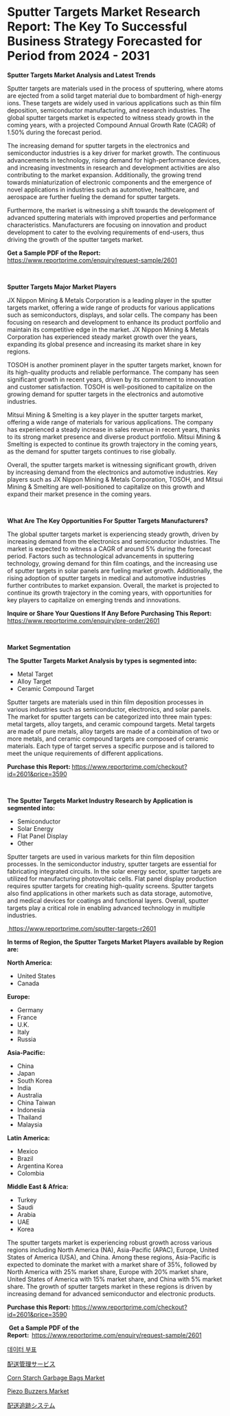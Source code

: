 <p><h1>Sputter Targets Market Research Report: The Key To Successful Business Strategy Forecasted for Period from 2024 - 2031</h1></p><p><strong>Sputter Targets Market Analysis and Latest Trends</strong></p>
<p><p>Sputter targets are materials used in the process of sputtering, where atoms are ejected from a solid target material due to bombardment of high-energy ions. These targets are widely used in various applications such as thin film deposition, semiconductor manufacturing, and research industries. The global sputter targets market is expected to witness steady growth in the coming years, with a projected Compound Annual Growth Rate (CAGR) of 1.50% during the forecast period.</p><p>The increasing demand for sputter targets in the electronics and semiconductor industries is a key driver for market growth. The continuous advancements in technology, rising demand for high-performance devices, and increasing investments in research and development activities are also contributing to the market expansion. Additionally, the growing trend towards miniaturization of electronic components and the emergence of novel applications in industries such as automotive, healthcare, and aerospace are further fueling the demand for sputter targets.</p><p>Furthermore, the market is witnessing a shift towards the development of advanced sputtering materials with improved properties and performance characteristics. Manufacturers are focusing on innovation and product development to cater to the evolving requirements of end-users, thus driving the growth of the sputter targets market.</p></p>
<p><strong>Get a Sample PDF of the Report:&nbsp;</strong> <a href="https://www.reportprime.com/enquiry/request-sample/2601">https://www.reportprime.com/enquiry/request-sample/2601</a></p>
<p>&nbsp;</p>
<p><strong>Sputter Targets Major Market Players</strong></p>
<p><p>JX Nippon Mining & Metals Corporation is a leading player in the sputter targets market, offering a wide range of products for various applications such as semiconductors, displays, and solar cells. The company has been focusing on research and development to enhance its product portfolio and maintain its competitive edge in the market. JX Nippon Mining & Metals Corporation has experienced steady market growth over the years, expanding its global presence and increasing its market share in key regions.</p><p>TOSOH is another prominent player in the sputter targets market, known for its high-quality products and reliable performance. The company has seen significant growth in recent years, driven by its commitment to innovation and customer satisfaction. TOSOH is well-positioned to capitalize on the growing demand for sputter targets in the electronics and automotive industries.</p><p>Mitsui Mining & Smelting is a key player in the sputter targets market, offering a wide range of materials for various applications. The company has experienced a steady increase in sales revenue in recent years, thanks to its strong market presence and diverse product portfolio. Mitsui Mining & Smelting is expected to continue its growth trajectory in the coming years, as the demand for sputter targets continues to rise globally.</p><p>Overall, the sputter targets market is witnessing significant growth, driven by increasing demand from the electronics and automotive industries. Key players such as JX Nippon Mining & Metals Corporation, TOSOH, and Mitsui Mining & Smelting are well-positioned to capitalize on this growth and expand their market presence in the coming years.</p></p>
<p>&nbsp;</p>
<p><strong>What Are The Key Opportunities For Sputter Targets Manufacturers?</strong></p>
<p><p>The global sputter targets market is experiencing steady growth, driven by increasing demand from the electronics and semiconductor industries. The market is expected to witness a CAGR of around 5% during the forecast period. Factors such as technological advancements in sputtering technology, growing demand for thin film coatings, and the increasing use of sputter targets in solar panels are fueling market growth. Additionally, the rising adoption of sputter targets in medical and automotive industries further contributes to market expansion. Overall, the market is projected to continue its growth trajectory in the coming years, with opportunities for key players to capitalize on emerging trends and innovations.</p></p>
<p><strong>Inquire or Share Your Questions If Any Before Purchasing This Report:</strong> <a href="https://www.reportprime.com/enquiry/pre-order/2601">https://www.reportprime.com/enquiry/pre-order/2601</a></p>
<p>&nbsp;</p>
<p><strong>Market Segmentation</strong></p>
<p><strong>The Sputter Targets Market Analysis by types is segmented into:</strong></p>
<p><ul><li>Metal Target</li><li>Alloy Target</li><li>Ceramic Compound Target</li></ul></p>
<p><p>Sputter targets are materials used in thin film deposition processes in various industries such as semiconductor, electronics, and solar panels. The market for sputter targets can be categorized into three main types: metal targets, alloy targets, and ceramic compound targets. Metal targets are made of pure metals, alloy targets are made of a combination of two or more metals, and ceramic compound targets are composed of ceramic materials. Each type of target serves a specific purpose and is tailored to meet the unique requirements of different applications.</p></p>
<p><strong>Purchase this Report:&nbsp;</strong><a href="https://www.reportprime.com/checkout?id=2601&price=3590">https://www.reportprime.com/checkout?id=2601&price=3590</a></p>
<p>&nbsp;</p>
<p><strong>The Sputter Targets Market Industry Research by Application is segmented into:</strong></p>
<p><ul><li>Semiconductor</li><li>Solar Energy</li><li>Flat Panel Display</li><li>Other</li></ul></p>
<p><p>Sputter targets are used in various markets for thin film deposition processes. In the semiconductor industry, sputter targets are essential for fabricating integrated circuits. In the solar energy sector, sputter targets are utilized for manufacturing photovoltaic cells. Flat panel display production requires sputter targets for creating high-quality screens. Sputter targets also find applications in other markets such as data storage, automotive, and medical devices for coatings and functional layers. Overall, sputter targets play a critical role in enabling advanced technology in multiple industries.</p></p>
<p><a href="https://www.reportprime.com/sputter-targets-r2601">&nbsp;https://www.reportprime.com/sputter-targets-r2601</a></p>
<p><strong>In terms of Region, the Sputter Targets Market Players available by Region are:</strong></p>
<p>
    <p> <strong> North America: </strong>
        <ul>
            <li>United States</li>
            <li>Canada</li>
        </ul>
        </p> 
    <p> <strong> Europe: </strong>
        <ul>
            <li>Germany</li>
            <li>France</li>
            <li>U.K.</li>
            <li>Italy</li>
            <li>Russia</li>
        </ul>
        </p> 
    <p> <strong> Asia-Pacific: </strong>
        <ul>
            <li>China</li>
            <li>Japan</li>
            <li>South Korea</li>
            <li>India</li>
            <li>Australia</li>
            <li>China Taiwan</li>
            <li>Indonesia</li>
            <li>Thailand</li>
            <li>Malaysia</li>
        </ul>
        </p> 
    <p> <strong> Latin America: </strong>
        <ul>
            <li>Mexico</li>
            <li>Brazil</li>
            <li>Argentina Korea</li>
            <li>Colombia</li>
        </ul>
        </p> 
    <p> <strong> Middle East & Africa: </strong>
        <ul>
            <li>Turkey</li>
            <li>Saudi</li>
            <li>Arabia</li>
            <li>UAE</li>
            <li>Korea</li>
        </ul>
    </p>
    </p>
<p><p>The sputter targets market is experiencing robust growth across various regions including North America (NA), Asia-Pacific (APAC), Europe, United States of America (USA), and China. Among these regions, Asia-Pacific is expected to dominate the market with a market share of 35%, followed by North America with 25% market share, Europe with 20% market share, United States of America with 15% market share, and China with 5% market share. The growth of sputter targets market in these regions is driven by increasing demand for advanced semiconductor and electronic products.</p></p>
<p><strong>Purchase this Report: </strong><a href="https://www.reportprime.com/checkout?id=2601&price=3590">https://www.reportprime.com/checkout?id=2601&price=3590</a></p>
<p>&nbsp;<strong>Get a Sample PDF of the Report:&nbsp;&nbsp;</strong><a href="https://www.reportprime.com/enquiry/request-sample/2601">https://www.reportprime.com/enquiry/request-sample/2601</a></p>
<p><strong></strong></p>
<p><p><a href="https://github.com/giancarlo642004/Market-Research-Report-List-1/blob/main/548956869303.md">데이터 부표</a></p><p><a href="https://github.com/FredaJerde/Market-Research-Report-List-1/blob/main/294154072408.md">配送管理サービス</a></p><p><a href="https://issuu.com/reportprime-2/docs/corn-starch-garbage-bags-market-size-2030.pptx">Corn Starch Garbage Bags Market</a></p><p><a href="https://github.com/NikolasKirlin2023/Market-Research-Report-List-1/blob/main/piezo-buzzers-market.md">Piezo Buzzers Market</a></p><p><a href="https://github.com/mares423/Market-Research-Report-List-1/blob/main/354478972407.md">配送追跡システム</a></p></p>